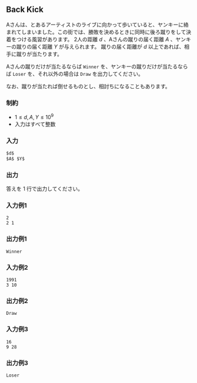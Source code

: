 ## Back Kick

Aさんは、とあるアーティストのライブに向かって歩いていると、ヤンキーに絡まれてしまいました。この街では、勝敗を決めるときに同時に後ろ蹴りをして決着をつける風習があります。
2人の距離 $d$ 、Aさんの蹴りの届く距離 $A$ 、ヤンキーの蹴りの届く距離 $Y$ が与えられます。
蹴りの届く距離が $d$ 以上であれば、相手に蹴りが当たります。

Aさんの蹴りだけが当たるならば `Winner` を、ヤンキーの蹴りだけが当たるならば `Loser` を、それ以外の場合は `Draw` を出力してください。

なお、蹴りが当たれば倒せるものとし、相討ちになることもあります。

### 制約

- $1 \leq d, A, Y \leq 10^9$
- 入力はすべて整数

### 入力

```md
$d$
$A$ $Y$
```

### 出力

答えを $1$ 行で出力してください。

### 入力例1
```
2
2 1

```

### 出力例1
```
Winner
```


### 入力例2
```
1991
3 10

```

### 出力例2
```
Draw
```


### 入力例3
```
16
9 28

```

### 出力例3
```
Loser
```
